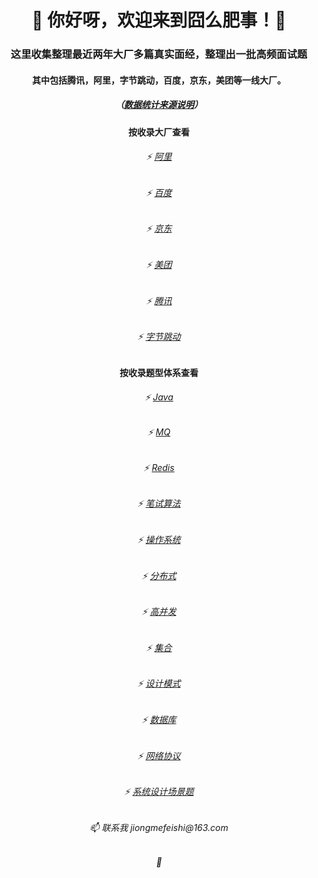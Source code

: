 <h1 align="center">👋 你好呀，欢迎来到囧么肥事！🤝 </h1>
<h3 align="center">这里收集整理最近两年大厂多篇真实面经，整理出一批高频面试题</h3>
<h4 align="center">其中包括腾讯，阿里，字节跳动，百度，京东，美团等一线大厂。</h4>

<h5 align="center">（<a href="./面试真题分类汇总/数据统计来源说明.md" target="_blank">数据统计来源说明</a>）</h5>


<h4 align="center">按收录大厂查看</h4>

<h6 align="center">⚡ <a href="./大厂高频面试真题/阿里/目录.md" target="_blank">阿里</a></h6>
<h6 align="center">⚡ <a href="./大厂高频面试真题/百度/目录.md" target="_blank">百度</a></h6>
<h6 align="center">⚡ <a href="./大厂高频面试真题/京东/目录.md" target="_blank">京东</a></h6>
<h6 align="center">⚡ <a href="./大厂高频面试真题/美团/目录.md" target="_blank">美团</a></h6>
<h6 align="center">⚡ <a href="./大厂高频面试真题/腾讯/目录.md" target="_blank">腾讯</a></h6>
<h6 align="center">⚡ <a href="./大厂高频面试真题/字节跳动/目录.md" target="_blank">字节跳动</a></h6>

<h4 align="center">按收录题型体系查看</h4>

<h6 align="center">⚡ <a href="./面试真题分类汇总/Java.md" target="_blank">Java</a></h6>
<h6 align="center">⚡ <a href="./面试真题分类汇总/MQ.md" target="_blank">MQ</a></h6>
<h6 align="center">⚡ <a href="./面试真题分类汇总/Redis.md" target="_blank">Redis</a></h6>
<h6 align="center">⚡ <a href="./面试真题分类汇总/笔试算法.md" target="_blank">笔试算法</a></h6>
<h6 align="center">⚡ <a href="./面试真题分类汇总/操作系统.md" target="_blank">操作系统</a></h6>
<h6 align="center">⚡ <a href="./面试真题分类汇总/分布式.md" target="_blank">分布式</a></h6>
<h6 align="center">⚡ <a href="./面试真题分类汇总/高并发.md" target="_blank">高并发</a></h6>
<h6 align="center">⚡ <a href="./面试真题分类汇总/集合.md" target="_blank">集合</a></h6>
<h6 align="center">⚡ <a href="./面试真题分类汇总/设计模式.md" target="_blank">设计模式</a></h6>
<h6 align="center">⚡ <a href="./面试真题分类汇总/数据库.md" target="_blank">数据库</a></h6>
<h6 align="center">⚡ <a href="./面试真题分类汇总/网络协议.md" target="_blank">网络协议</a></h6>
<h6 align="center">⚡ <a href="./面试真题分类汇总/系统设计场景题.md" target="_blank">系统设计场景题</a></h6>


<h6 align="center"> 📫 联系我       jiongmefeishi@163.com </h6>
<h6 align="center"> 🤝 </h6>

